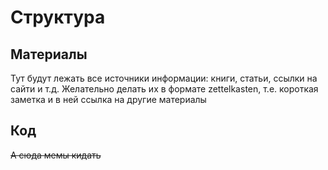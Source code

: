 # Структура
## Материалы
Тут будут лежать все источники информации: книги, статьи, ссылки на сайти и т.д.
Желательно делать их в формате zettelkasten, т.е. короткая заметка и в ней ссылка на другие материалы
## Код
~~А сюда мемы кидать~~
